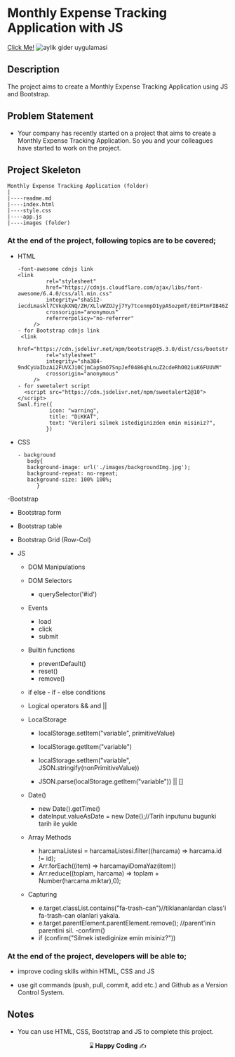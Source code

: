 # Monthly Expense Tracking Application with JS
[Click Me!](https://kaplanh.github.io/Aylik-Gider-Takip-Uygulamasi/)
![aylik gider uygulamasi]()

## Description

The project aims to create a Monthly Expense Tracking Application using JS and Bootstrap.

## Problem Statement

- Your company has recently started on a project that aims to create a Monthly Expense Tracking Application. So you and your colleagues have started to work on the project.

## Project Skeleton 

```
Monthly Expense Tracking Application (folder)
|
|----readme.md                        
|----index.html  
|----style.css
|----app.js
|----images (folder)
``` 


### At the end of the project, following topics are to be covered;

- HTML
   ```
   -font-awesome cdnjs link
   <link
            rel="stylesheet"
            href="https://cdnjs.cloudflare.com/ajax/libs/font-awesome/6.4.0/css/all.min.css"
            integrity="sha512-iecdLmaskl7CVkqkXNQ/ZH/XLlvWZOJyj7Yy7tcenmpD1ypASozpmT/E0iPtmFIB46ZmdtAc9eNBvH0H/ZpiBw=="
            crossorigin="anonymous"
            referrerpolicy="no-referrer"
        />
   - for Bootstrap cdnjs link
    <link
            href="https://cdn.jsdelivr.net/npm/bootstrap@5.3.0/dist/css/bootstrap.min.css"
            rel="stylesheet"
            integrity="sha384-9ndCyUaIbzAi2FUVXJi0CjmCapSmO7SnpJef0486qhLnuZ2cdeRhO02iuK6FUUVM"
            crossorigin="anonymous"
        />
   - for sweetalert script
     <script src="https://cdn.jsdelivr.net/npm/sweetalert2@10"></script>
   Swal.fire({
             icon: "warning",
             title: "DiKKAT",
             text: "Verileri silmek istediginizden emin misiniz?",
            })
   ```
 
- CSS
  ```
  - background
     body{
     background-image: url('./images/backgroundImg.jpg');
     background-repeat: no-repeat;
     background-size: 100% 100%;
        }
  ```
-Bootstrap
 - Bootstrap form
 - Bootstrap table
 - Bootstrap Grid (Row-Col)
  
  

- JS
  - DOM Manipulations
  - DOM Selectors
     - querySelector('#id')
  - Events
     - load
     - click
     - submit
  - Builtin functions
     - preventDefault()
     - reset()
     - remove()  
  - if else - if - else conditions
  - Logical operators && and ||
  - LocalStorage
     - localStorage.setItem("variable", primitiveValue)
     - localStorage.getItem("variable")
       
     - localStorage.setItem("variable", JSON.stringify(nonPrimitiveValue))
     - JSON.parse(localStorage.getItem("variable")) || []
  - Date()
     - new Date().getTime()
     - dateInput.valueAsDate = new Date();//Tarih inputunu bugunki tarih ile yukle
   
  - Array Methods
     - harcamaListesi = harcamaListesi.filter((harcama) => harcama.id != id);
     - Arr.forEach((item) => harcamayiDomaYaz(item))
     - Arr.reduce((toplam, harcama) => toplam + Number(harcama.miktar),0);
  - Capturing
     - e.target.classList.contains("fa-trash-can")//tiklananlardan class'i fa-trash-can olanlari yakala.
     - e.target.parentElement.parentElement.remove(); //parent'inin parentini sil.
  -confirm()
     - if (confirm("Silmek istediginize emin misiniz?"))

    

### At the end of the project, developers will be able to;

- improve coding skills within HTML, CSS and JS 

- use git commands (push, pull, commit, add etc.) and Github as a Version Control System.


## Notes

- You can use HTML, CSS, Bootstrap and JS to complete this project.



<p align="center"> ⌛<strong> Happy Coding </strong> ✍ </p>


